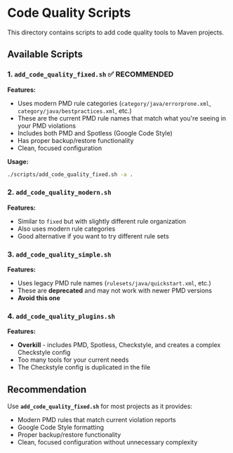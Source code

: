 # Code Quality Scripts

This directory contains scripts to add code quality tools to Maven projects.

## Available Scripts

### 1. `add_code_quality_fixed.sh` ✅ **RECOMMENDED**

**Features:**
- Uses modern PMD rule categories (`category/java/errorprone.xml`, `category/java/bestpractices.xml`, etc.)
- These are the current PMD rule names that match what you're seeing in your PMD violations
- Includes both PMD and Spotless (Google Code Style)
- Has proper backup/restore functionality
- Clean, focused configuration

**Usage:**
```bash
./scripts/add_code_quality_fixed.sh -a .
```

### 2. `add_code_quality_modern.sh`

**Features:**
- Similar to `fixed` but with slightly different rule organization
- Also uses modern rule categories
- Good alternative if you want to try different rule sets

### 3. `add_code_quality_simple.sh`

**Features:**
- Uses legacy PMD rule names (`rulesets/java/quickstart.xml`, etc.)
- These are **deprecated** and may not work with newer PMD versions
- **Avoid this one**

### 4. `add_code_quality_plugins.sh`

**Features:**
- **Overkill** - includes PMD, Spotless, Checkstyle, and creates a complex Checkstyle config
- Too many tools for your current needs
- The Checkstyle config is duplicated in the file

## Recommendation

Use **`add_code_quality_fixed.sh`** for most projects as it provides:
- Modern PMD rules that match current violation reports
- Google Code Style formatting
- Proper backup/restore functionality
- Clean, focused configuration without unnecessary complexity